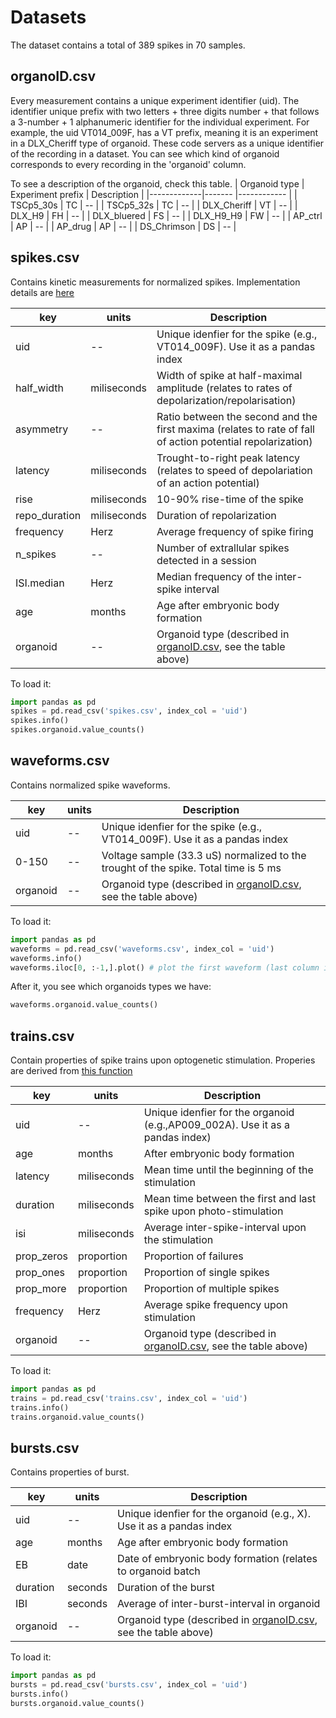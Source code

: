 # Datasets

The dataset contains a total of 389 spikes in 70 samples.


## organoID.csv

Every measurement contains a unique experiment identifier (uid). The identifier unique prefix with two letters + three digits number + that follows a 3-number + 1 alphanumeric identifier for the individual experiment. For example, the uid VT014_009F, has a VT prefix, meaning it is an experiment in a DLX_Cheriff type of organoid. These code servers as a unique identifier of the recording in a dataset. You can see which kind of organoid corresponds to every recording in the 'organoid' column.

To see a description of the organoid, check this table.
| Organoid type    | Experiment prefix | Description |
|-------------|------- |------------ |
| TSCp5_30s   | TC     | -- |
| TSCp5_32s   | TC     | -- |
| DLX_Cheriff | VT     | -- |
| DLX_H9      | FH     | -- |
| DLX_bluered | FS     | -- |
| DLX_H9_H9   | FW     | -- |
| AP_ctrl     | AP     | -- |
| AP_drug     | AP     | -- |
| DS_Chrimson | DS     | -- |


## spikes.csv

Contains kinetic measurements for normalized spikes. Implementation details are [here]( https://github.com/JoseGuzman/minibrain/blob/7a5c6d4f8413b39490bfa370a13cff7c25c2a8f9/minibrain/loader.py#L30)

| key        | units  | Description |
|------------|--------|------------ |
| uid        | --     | Unique idenfier for the spike (e.g., VT014_009F). Use it as a pandas index |
| half_width | miliseconds     | Width of spike at half-maximal amplitude (relates to rates of depolarization/repolarisation)                  |
| asymmetry  | --     | Ratio between the second and the first maxima (relates to rate of fall of action potential repolarization)    |
| latency    | miliseconds     | Trought-to-right peak latency (relates to speed of depolariation of an action potential)                   |
| rise       | miliseconds     | 10-90% rise-time of the spike  |
| repo_duration    | miliseconds     | Duration of repolarization 
| frequency  | Herz     |Average frequency of spike firing                 |
| n_spikes   | --     |Number of extrallular spikes detected in a session            |
| ISI.median | Herz     |Median frequency of the inter-spike interval      |
| age        | months | Age after embryonic body formation                   |
| organoid   | --     | Organoid type (described in [organoID.csv](https://github.com/JoseGuzman/minibrain/blob/master/DataSets/organoID.csv), see the table above)                                |


To load it:
```python
import pandas as pd
spikes = pd.read_csv('spikes.csv', index_col = 'uid')
spikes.info()
spikes.organoid.value_counts()
```
## waveforms.csv

Contains normalized spike waveforms. 

| key        | units  | Description |
|------------|--------|------------ |
| uid        | --     | Unique idenfier for the spike (e.g., VT014_009F). Use it as a pandas index |
| 0-150      | --     | Voltage sample (33.3 uS) normalized to the trought of the spike. Total time is 5 ms |
| organoid   | --     | Organoid type (described in [organoID.csv](https://github.com/JoseGuzman/minibrain/blob/master/DataSets/organoID.csv), see the table above)                             |

To load it:

```python
import pandas as pd
waveforms = pd.read_csv('waveforms.csv', index_col = 'uid')
waveforms.info()
waveforms.iloc[0, :-1,].plot() # plot the first waveform (last column is organoid)

```
After it, you see which organoids types we have:
```python
waveforms.organoid.value_counts()
```

## trains.csv

Contain properties of spike trains upon optogenetic stimulation. Properies are derived from [this function](https://github.com/JoseGuzman/minibrain/blob/753458042d0a2e9ff52592f3578cdc0d32b77be9/minibrain/spikes.py#L118)

| key        | units  | Description |
|------------|--------|------------ |
| uid        | --     | Unique idenfier for the organoid (e.g.,AP009_002A). Use it as a pandas index) |
| age        | months | After embryonic body formation                   |
| latency    | miliseconds     | Mean time until the beginning of the stimulation |
| duration   | miliseconds     | Mean time between the first and last spike upon photo-stimulation|
| isi        | miliseconds     | Average inter-spike-interval upon the stimulation |
| prop_zeros | proportion  | Proportion of failures |
| prop_ones  | proportion  | Proportion of single spikes |
| prop_more  | proportion  | Proportion of multiple spikes |
| frequency  | Herz     | Average spike frequency upon stimulation |
| organoid   | --     | Organoid type (described in [organoID.csv](https://github.com/JoseGuzman/minibrain/blob/master/DataSets/organoID.csv), see the table above)                                    |

To load it:
```python
import pandas as pd
trains = pd.read_csv('trains.csv', index_col = 'uid')
trains.info()
trains.organoid.value_counts()
```


## bursts.csv

Contains properties of burst.

| key        | units  | Description |
|------------|--------|------------ |
| uid        | --     | Unique idenfier for the organoid (e.g., X). Use it as a pandas index |
| age        | months | Age after embryonic body formation                   |
| EB         | date   | Date of embryonic body formation (relates to organoid batch |
| duration   | seconds    | Duration of the burst |
| IBI        | seconds    | Average of inter-burst-interval in organoid |
| organoid   | --     | Organoid type (described in [organoID.csv](https://github.com/JoseGuzman/minibrain/blob/master/DataSets/organoID.csv), see the table above)                                   |

To load it:
```python
import pandas as pd
bursts = pd.read_csv('bursts.csv', index_col = 'uid')
bursts.info()
bursts.organoid.value_counts()
```
